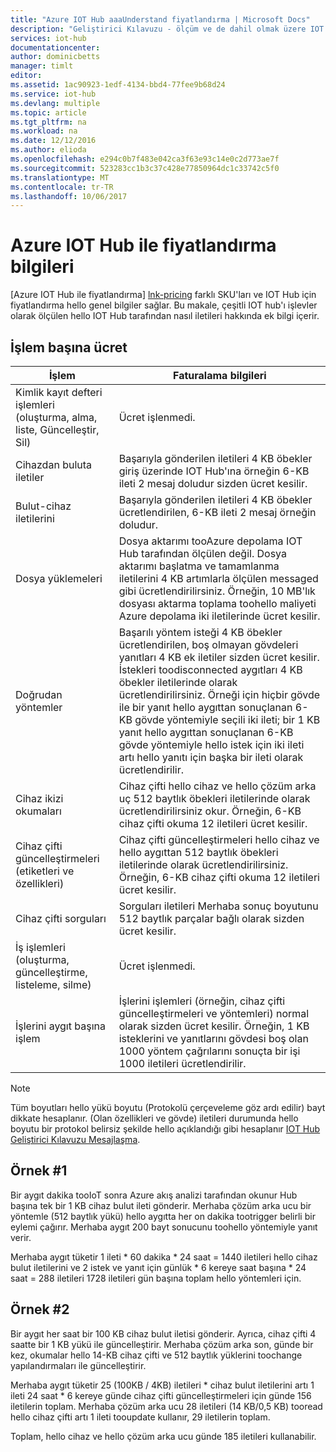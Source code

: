 ```yaml
---
title: "Azure IOT Hub aaaUnderstand fiyatlandırma | Microsoft Docs"
description: "Geliştirici Kılavuzu - ölçüm ve de dahil olmak üzere IOT Hub ile works fiyatlandırma örnekler nasıl çalıştığı hakkında bilgi."
services: iot-hub
documentationcenter: 
author: dominicbetts
manager: timlt
editor: 
ms.assetid: 1ac90923-1edf-4134-bbd4-77fee9b68d24
ms.service: iot-hub
ms.devlang: multiple
ms.topic: article
ms.tgt_pltfrm: na
ms.workload: na
ms.date: 12/12/2016
ms.author: elioda
ms.openlocfilehash: e294c0b7f483e042ca3f63e93c14e0c2d773ae7f
ms.sourcegitcommit: 523283cc1b3c37c428e77850964dc1c33742c5f0
ms.translationtype: MT
ms.contentlocale: tr-TR
ms.lasthandoff: 10/06/2017
---
```

# <a name="azure-iot-hub-pricing-information"></a>Azure IOT Hub ile fiyatlandırma bilgileri

[Azure IOT Hub ile fiyatlandırma] [ lnk-pricing] farklı SKU'ları ve IOT Hub için fiyatlandırma hello genel bilgiler sağlar. Bu makale, çeşitli IOT hub'ı işlevler olarak ölçülen hello IOT Hub tarafından nasıl iletileri hakkında ek bilgi içerir.

## <a name="charges-per-operation"></a>İşlem başına ücret

| İşlem | Faturalama bilgileri | 
| --------- | ------------------- |
| Kimlik kayıt defteri işlemleri <br/> (oluşturma, alma, liste, Güncelleştir, Sil) | Ücret işlenmedi. |
| Cihazdan buluta iletiler | Başarıyla gönderilen iletileri 4 KB öbekler giriş üzerinde IOT Hub'ına örneğin 6-KB ileti 2 mesaj doludur sizden ücret kesilir. |
| Bulut-cihaz iletilerini | Başarıyla gönderilen iletileri 4 KB öbekler ücretlendirilen, 6-KB ileti 2 mesaj örneğin doludur. |
| Dosya yüklemeleri | Dosya aktarımı tooAzure depolama IOT Hub tarafından ölçülen değil. Dosya aktarımı başlatma ve tamamlanma iletilerini 4 KB artımlarla ölçülen messaged gibi ücretlendirilirsiniz. Örneğin, 10 MB'lık dosyası aktarma toplama toohello maliyeti Azure depolama iki iletilerinde ücret kesilir. |
| Doğrudan yöntemler | Başarılı yöntem isteği 4 KB öbekler ücretlendirilen, boş olmayan gövdeleri yanıtları 4 KB ek iletiler sizden ücret kesilir. İstekleri toodisconnected aygıtları 4 KB öbekler iletilerinde olarak ücretlendirilirsiniz. Örneği için hiçbir gövde ile bir yanıt hello aygıttan sonuçlanan 6-KB gövde yöntemiyle seçili iki ileti; bir 1 KB yanıt hello aygıttan sonuçlanan 6-KB gövde yöntemiyle hello istek için iki ileti artı hello yanıtı için başka bir ileti olarak ücretlendirilir. |
| Cihaz ikizi okumaları | Cihaz çifti hello cihaz ve hello çözüm arka uç 512 baytlık öbekleri iletilerinde olarak ücretlendirilirsiniz okur. Örneğin, 6-KB cihaz çifti okuma 12 iletileri ücret kesilir. |
| Cihaz çifti güncelleştirmeleri (etiketleri ve özellikleri) | Cihaz çifti güncelleştirmeleri hello cihaz ve hello aygıttan 512 baytlık öbekleri iletilerinde olarak ücretlendirilirsiniz. Örneğin, 6-KB cihaz çifti okuma 12 iletileri ücret kesilir. |
| Cihaz çifti sorguları | Sorguları iletileri Merhaba sonuç boyutunu 512 baytlık parçalar bağlı olarak sizden ücret kesilir. |
| İş işlemleri <br/> (oluşturma, güncelleştirme, listeleme, silme) | Ücret işlenmedi. |
| İşlerini aygıt başına işlem | İşlerini işlemleri (örneğin, cihaz çifti güncelleştirmeleri ve yöntemleri) normal olarak sizden ücret kesilir. Örneğin, 1 KB isteklerini ve yanıtlarını gövdesi boş olan 1000 yöntem çağrılarını sonuçta bir işi 1000 iletileri ücretlendirilir. |

> [!NOTE]
> Tüm boyutları hello yükü boyutu (Protokolü çerçeveleme göz ardı edilir) bayt dikkate hesaplanır. (Olan özellikleri ve gövde) iletileri durumunda hello boyutu bir protokol belirsiz şekilde hello açıklandığı gibi hesaplanır [IOT Hub Geliştirici Kılavuzu Mesajlaşma][lnk-message-size].

## <a name="example-1"></a>Örnek #1

Bir aygıt dakika tooIoT sonra Azure akış analizi tarafından okunur Hub başına tek bir 1 KB cihaz bulut ileti gönderir. Merhaba çözüm arka ucu bir yöntemle (512 baytlık yükü) hello aygıtta her on dakika tootrigger belirli bir eylemi çağırır. Merhaba aygıt 200 bayt sonucunu toohello yöntemiyle yanıt verir.

Merhaba aygıt tüketir 1 ileti * 60 dakika * 24 saat = 1440 iletileri hello cihaz bulut iletilerini ve 2 istek ve yanıt için günlük * 6 kereye saat başına * 24 saat = 288 iletileri 1728 iletileri gün başına toplam hello yöntemleri için.

## <a name="example-2"></a>Örnek #2

Bir aygıt her saat bir 100 KB cihaz bulut iletisi gönderir. Ayrıca, cihaz çifti 4 saatte bir 1 KB yükü ile güncelleştirir. Merhaba çözüm arka son, günde bir kez, okumalar hello 14-KB cihaz çifti ve 512 baytlık yüklerini toochange yapılandırmaları ile güncelleştirir.

Merhaba aygıt tüketir 25 (100KB / 4KB) iletileri * cihaz bulut iletilerini artı 1 ileti 24 saat * 6 kereye günde cihaz çifti güncelleştirmeleri için günde 156 iletilerin toplam.
Merhaba çözüm arka ucu 28 iletileri (14 KB/0,5 KB) tooread hello cihaz çifti artı 1 ileti tooupdate kullanır, 29 iletilerin toplam.

Toplam, hello cihaz ve hello çözüm arka ucu günde 185 iletileri kullanabilir.


[lnk-pricing]: https://azure.microsoft.com/pricing/details/iot-hub
[lnk-message-size]: iot-hub-devguide-messages-construct.md
